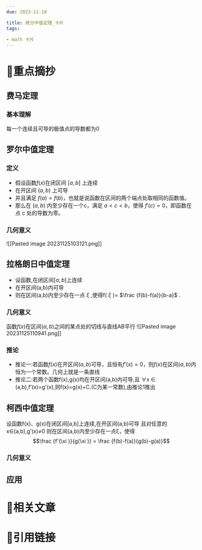 ```yaml
---
due: 2023-11-18 

title: 微分中值定理_卡片
tags:
 
- math 卡片
---
```

# 🍎重点摘抄
## 费马定理
### 基本理解
每一个连续且可导的极值点的导数都为0
## 罗尔中值定理
### 定义
- 假设函数$f(x)$在闭区间 $[a,b]$ 上连续
- 在开区间 $(a, b)$ 上可导
- 并且满足 $f(a) = f(b)$，也就是说函数在区间的两个端点处取相同的函数值。
- 那么在 $(a, b)$ 内至少存在一个c，满足 $a < c < b$，使得 $f'(c) = 0$，即函数在点 c 处的导数为零。

### 几何意义
![[Pasted image 20231125103121.png]]

## 拉格朗日中值定理
- 设函数,在闭区间$[a,b]$上连续
- 在开区间(a,b)内可导
- 则在区间(a,b)内至少存在一点 $ξ$ ,使得f( $ξ$ )= $\frac {f(b)-f(a)}{b-a}$ .
### 几何意义
函数$f(x)$在区间$(a,b)$之间的某点处的切线与直线AB平行
![[Pasted image 20231125110941.png]]
### 推论
- 推论一:若函数$f(x)$在开区间$(a,b)$可导，且恒有$f’(x)=0$，则$f(x)$在区间$(a,b)$内恒为一个常数。几何上就是一条直线
- 推论二:若两个函数f(x),g(x)均在开区间(a,b)内可导,且 ∀x ∈ (a,b),f’(x)=g'(x),则f(x)=g(x)+C.(C为某一常数),由推论1推出
## 柯西中值定理
设函数f(x)、g(x)在闭区间\[a,b]上连续,在开区间(a,b)可导
且对任意的x∈(a,b),g’(x)≠0
则在区间(a,b)内至少存在一点ξ，使得 $$\frac {f'(\xi )}{g(\xi )} = \frac {f(b)-f(a)}{g(b)-g(a)}$$
### 几何意义

## 应用


# 📒相关文章




# 🍏引用链接


